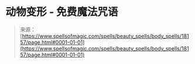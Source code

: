 <!--yml

category: 未分类

date: 2024-06-12 18:59:38

-->

# 动物变形 - 免费魔法咒语

> 来源：[https://www.spellsofmagic.com/spells/beauty_spells/body_spells/18157/page.html#0001-01-01](https://www.spellsofmagic.com/spells/beauty_spells/body_spells/18157/page.html#0001-01-01)
